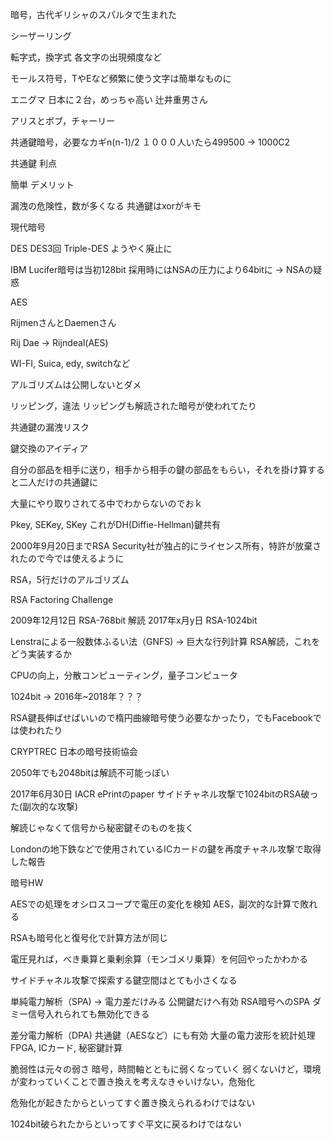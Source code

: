 暗号，古代ギリシャのスパルタで生まれた

シーザーリング

転字式，換字式
各文字の出現頻度など

モールス符号，TやEなど頻繁に使う文字は簡単なものに

エニグマ
日本に２台，めっちゃ高い
辻井重男さん

アリスとボブ，チャーリー

共通鍵暗号，必要なカギn(n-1)/2
１０００人いたら499500 -> 1000C2

共通鍵
利点

簡単
デメリット

漏洩の危険性，数が多くなる
共通鍵はxorがキモ

現代暗号

DES
DES3回 Triple-DES ようやく廃止に

IBM Lucifer暗号は当初128bit
採用時にはNSAの圧力により64bitに -> NSAの疑惑

AES

RijmenさんとDaemenさん

Rij Dae -> Rijndeal(AES)

WI-FI, Suica, edy, switchなど

アルゴリズムは公開しないとダメ

リッピング，違法
リッピングも解読された暗号が使われてたり

共通鍵の漏洩リスク

鍵交換のアイディア

自分の部品を相手に送り，相手から相手の鍵の部品をもらい，それを掛け算すると二人だけの共通鍵に

大量にやり取りされてる中でわからないのでおｋ

Pkey, SEKey, SKey
これがDH(Diffie-Hellman)鍵共有

2000年9月20日までRSA Security社が独占的にライセンス所有，特許が放棄されたので今では使えるように

RSA，5行だけのアルゴリズム

RSA Factoring Challenge

2009年12月12日 RSA-768bit 解読
2017年x月y日 RSA-1024bit

Lenstraによる一般数体ふるい法（GNFS) -> 巨大な行列計算
RSA解読，これをどう実装するか

CPUの向上，分散コンピューティング，量子コンピュータ

1024bit -> 2016年~2018年？？？

RSA鍵長伸ばせばいいので楕円曲線暗号使う必要なかったり，でもFacebookでは使われたり

CRYPTREC 日本の暗号技術協会

2050年でも2048bitは解読不可能っぽい

2017年6月30日 IACR ePrintのpaper
サイドチャネル攻撃で1024bitのRSA破った(副次的な攻撃)

解読じゃなくて信号から秘密鍵そのものを抜く

Londonの地下鉄などで使用されているICカードの鍵を再度チャネル攻撃で取得した報告

暗号HW

AESでの処理をオシロスコープで電圧の変化を検知
AES，副次的な計算で敗れる

RSAも暗号化と復号化で計算方法が同じ

電圧見れば，べき乗算と乗剰余算（モンゴメリ乗算）を何回やったかわかる

サイドチャネル攻撃で探索する鍵空間はとても小さくなる

単純電力解析（SPA) -> 電力差だけみる
公開鍵だけへ有効
RSA暗号へのSPA
ダミー信号入れられても無効化できる

差分電力解析（DPA)
共通鍵（AESなど）にも有効
大量の電力波形を統計処理
FPGA, ICカード, 秘密鍵計算

脆弱性は元々の弱さ
暗号，時間軸とともに弱くなっていく
弱くないけど，環境が変わっていくことで置き換えを考えなきゃいけない，危殆化

危殆化が起きたからといってすぐ置き換えられるわけではない

1024bit破られたからといってすぐ平文に戻るわけではない
